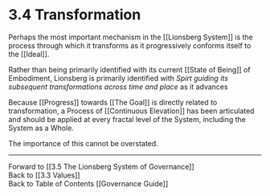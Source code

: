 # 3.4 Transformation
Perhaps the most important mechanism in the [[Lionsberg System]] is the process through which it transforms as it progressively conforms itself to the [[Ideal]]. 

Rather than being primarily identified with its current [[State of Being]] of Embodiment, Lionsberg is primarily identified with _Spirt guiding its subsequent transformations across time and place_ as it advances 

Because [[Progress]] towards [[The Goal]] is directly related to transformation, a Process of [[Continuous Elevation]] has been articulated and should be applied at every fractal level of the System, including the System as a Whole. 

The importance of this cannot be overstated. 

___

Forward to [[3.5 The Lionsberg System of Governance]]  
Back to [[3.3 Values]]  
Back to Table of Contents [[Governance Guide]]